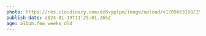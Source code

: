 ```yaml
---
photo: https://res.cloudinary.com/dz8vyplpm/image/upload/v1705663168/IMG_8289_c55le7.jpg
publish-date: 2024-01-19T11:25:01.265Z
age: album.few_weeks_old
---
```

